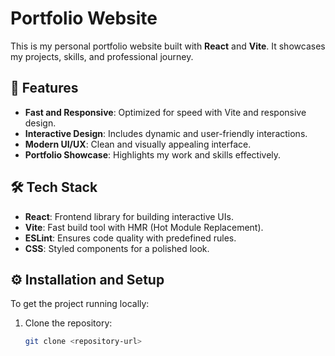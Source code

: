 # Portfolio Website

This is my personal portfolio website built with **React** and **Vite**. It showcases my projects, skills, and professional journey.

## 🚀 Features

- **Fast and Responsive**: Optimized for speed with Vite and responsive design.
- **Interactive Design**: Includes dynamic and user-friendly interactions.
- **Modern UI/UX**: Clean and visually appealing interface.
- **Portfolio Showcase**: Highlights my work and skills effectively.

## 🛠️ Tech Stack

- **React**: Frontend library for building interactive UIs.
- **Vite**: Fast build tool with HMR (Hot Module Replacement).
- **ESLint**: Ensures code quality with predefined rules.
- **CSS**: Styled components for a polished look.

## ⚙️ Installation and Setup

To get the project running locally:

1. Clone the repository:
   ```bash
   git clone <repository-url>


